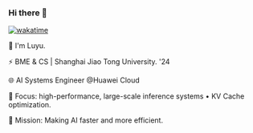 ### Hi there 👋

[![wakatime](https://wakatime.com/badge/user/fb7716b4-878f-433f-8a7f-b5793afa0f11.svg)](https://wakatime.com/@fb7716b4-878f-433f-8a7f-b5793afa0f11)

👋 I'm Luyu.
  
⚡ ​​BME & CS​​ | Shanghai Jiao Tong University. '24

🌐 ​​AI Systems Engineer​​ @Huawei Cloud

🔧 Focus: high-performance, large-scale inference systems • KV Cache optimization.

🚀 Mission: Making AI faster and more efficient. 
<!--
 [![Top Langs](https://github-readme-stats.vercel.app/api/top-langs/?username=LuyuZhang00&layout=compact&hide=javascript,html,jupyter%20notebook,CSS,SCSS,Less,Vue&exclude_repo=wfdb-python,CUMCM2022,python-webframe,python-basic,ChatGPT-On-WeChat,ChatGPT-Next-Web&count_private=true)]
 (https://github.com/anuraghazra/github-readme-stats)
-->

<!--
[![Anurag's github stats](https://github-readme-stats.vercel.app/api?username=LuyuZhang00)](https://github.com/anuraghazra/github-readme-stats)
[![Top Langs](https://github-readme-stats.vercel.app/api/top-langs/?username=LuyuZhang00)](https://github.com/anuraghazra/github-readme-stats)

**LuyuZhang00/LuyuZhang00** is a ✨ _special_ ✨ repository because its `README.md` (this file) appears on your GitHub profile.

Here are some ideas to get you started:

- 🔭 I’m currently working on ...
- 🌱 I’m currently learning ...
- 👯 I’m looking to collaborate on ...
- 🤔 I’m looking for help with ...
- 💬 Ask me about ...
- 📫 How to reach me: ...
- 😄 Pronouns: ...
- ⚡ Fun fact: ...
-->
